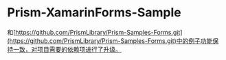 # Prism-XamarinForms-Sample

和[https://github.com/PrismLibrary/Prism-Samples-Forms.git](https://github.com/PrismLibrary/Prism-Samples-Forms.git)中的例子功能保持一致，对项目需要的依赖项进行了升级。
